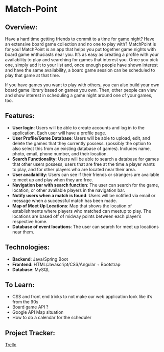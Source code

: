 # Match-Point

## Overview: 

Have a hard time getting friends to commit to a time for game night? Have an extensive board game collection and no one to play with? MatchPoint is for you! MatchPoint is an app that helps you put together game nights with board game enthusiasts near you. It’s as easy as creating a profile with your availability to play and searching for games that interest you. Once you pick one, simply add it to your list and, once enough people have shown interest and have the same availability, a board game session can be scheduled to play that game at that time.  

If you have games you want to play with others, you can also build your own board game library based on games you own. Then, other people can view and show interest in scheduling a game night around one of your games, too.

## Features: 

- **User login**: Users will be able to create accounts and log in to the application. Each user will have a profile page.
- **User Profile/Game Database**: Users will be able to upload, edit, and delete the games that they currently possess. (possibly the option to also select this from an existing database of games). Includes name, photo, email, phone number, and their location.
- **Search Functionality**: Users will be able to search a database for games that other users possess, users that are free at the time a player wants to play, and for other players who are located near their area.
- **User availability**: Users can see if their friends or strangers are available to meet up and play when they are free.
- **Navigation bar with search function**: The user can search for the game, location, or other available players in the navigation bar. 
- **Notify users when a match is found**: Users will be notified via email or message when a successful match has been made.
- **Map of Meet Up Locations**: Map that shows the location of establishments where  players who matched can meetup to play.   The locations are based off of midway points between each player’s respective home.
- **Database of event locations**: The user can search for meet up locations near them.

## Technologies: 

- **Backend**: Java/Spring Boot 
- **Frontend**: HTML/Javascript/CSS/Angular + Bootstrap
- **Database**: MySQL

## To Learn: 

- CSS and front end tricks to not make our web application look like it’s from the 90s
- Board game API ?
- Google API Map situation
- How to do a calendar for the scheduler

## Project Tracker:
[Trello](https://trello.com/invite/b/vhiulwT5/d8f996dfb2d9a79bc25ee1a6f27d3b0d/matchpoint)
